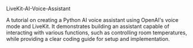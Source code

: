 LiveKit-AI-Voice-Assistant

A tutorial on creating a Python AI voice assistant using OpenAI's voice mode and LiveKit. It demonstrates building an assistant capable of interacting with various functions, such as controlling room temperatures, while providing a clear coding guide for setup and implementation.
